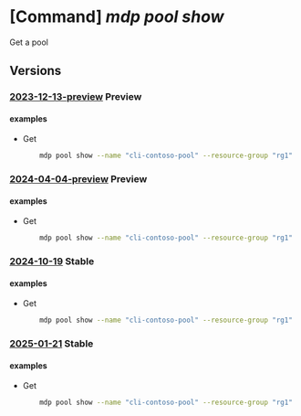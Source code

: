 # [Command] _mdp pool show_

Get a pool

## Versions

### [2023-12-13-preview](/Resources/mgmt-plane/L3N1YnNjcmlwdGlvbnMve30vcmVzb3VyY2Vncm91cHMve30vcHJvdmlkZXJzL21pY3Jvc29mdC5kZXZvcHNpbmZyYXN0cnVjdHVyZS9wb29scy97fQ==/2023-12-13-preview.xml) **Preview**

<!-- mgmt-plane /subscriptions/{}/resourcegroups/{}/providers/microsoft.devopsinfrastructure/pools/{} 2023-12-13-preview -->

#### examples

- Get
    ```bash
        mdp pool show --name "cli-contoso-pool" --resource-group "rg1"
    ```

### [2024-04-04-preview](/Resources/mgmt-plane/L3N1YnNjcmlwdGlvbnMve30vcmVzb3VyY2Vncm91cHMve30vcHJvdmlkZXJzL21pY3Jvc29mdC5kZXZvcHNpbmZyYXN0cnVjdHVyZS9wb29scy97fQ==/2024-04-04-preview.xml) **Preview**

<!-- mgmt-plane /subscriptions/{}/resourcegroups/{}/providers/microsoft.devopsinfrastructure/pools/{} 2024-04-04-preview -->

#### examples

- Get
    ```bash
        mdp pool show --name "cli-contoso-pool" --resource-group "rg1"
    ```

### [2024-10-19](/Resources/mgmt-plane/L3N1YnNjcmlwdGlvbnMve30vcmVzb3VyY2Vncm91cHMve30vcHJvdmlkZXJzL21pY3Jvc29mdC5kZXZvcHNpbmZyYXN0cnVjdHVyZS9wb29scy97fQ==/2024-10-19.xml) **Stable**

<!-- mgmt-plane /subscriptions/{}/resourcegroups/{}/providers/microsoft.devopsinfrastructure/pools/{} 2024-10-19 -->

#### examples

- Get
    ```bash
        mdp pool show --name "cli-contoso-pool" --resource-group "rg1"
    ```

### [2025-01-21](/Resources/mgmt-plane/L3N1YnNjcmlwdGlvbnMve30vcmVzb3VyY2Vncm91cHMve30vcHJvdmlkZXJzL21pY3Jvc29mdC5kZXZvcHNpbmZyYXN0cnVjdHVyZS9wb29scy97fQ==/2025-01-21.xml) **Stable**

<!-- mgmt-plane /subscriptions/{}/resourcegroups/{}/providers/microsoft.devopsinfrastructure/pools/{} 2025-01-21 -->

#### examples

- Get
    ```bash
        mdp pool show --name "cli-contoso-pool" --resource-group "rg1"
    ```
